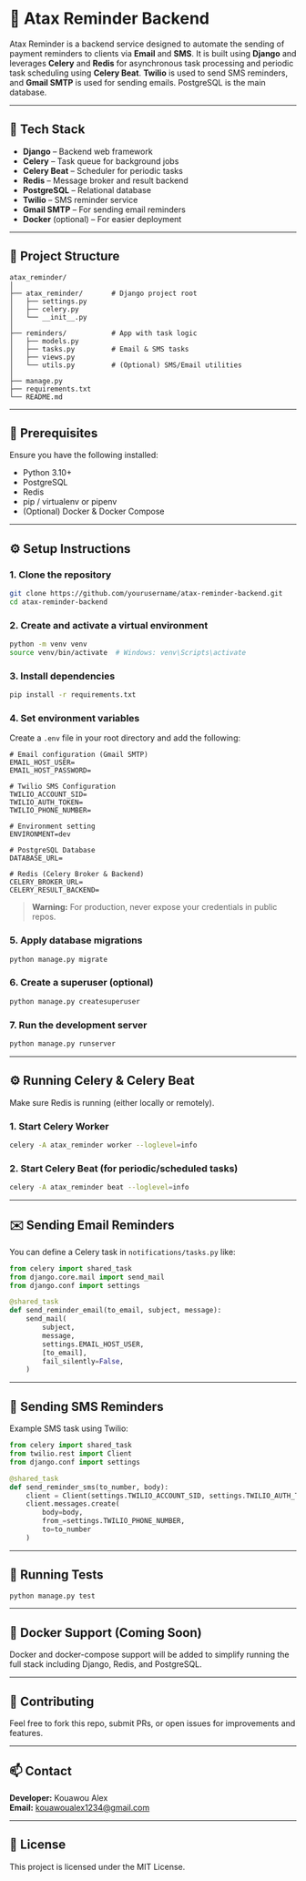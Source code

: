 
# 📧 Atax Reminder Backend

Atax Reminder is a backend service designed to automate the sending of payment reminders to clients via **Email** and **SMS**. It is built using **Django** and leverages **Celery** and **Redis** for asynchronous task processing and periodic task scheduling using **Celery Beat**. **Twilio** is used to send SMS reminders, and **Gmail SMTP** is used for sending emails. PostgreSQL is the main database.

---

## 🚀 Tech Stack

- **Django** – Backend web framework
- **Celery** – Task queue for background jobs
- **Celery Beat** – Scheduler for periodic tasks
- **Redis** – Message broker and result backend
- **PostgreSQL** – Relational database
- **Twilio** – SMS reminder service
- **Gmail SMTP** – For sending email reminders
- **Docker** (optional) – For easier deployment

---

## 📁 Project Structure

```
atax_reminder/
│
├── atax_reminder/       # Django project root
│   ├── settings.py
│   ├── celery.py
│   └── __init__.py
│
├── reminders/           # App with task logic
│   ├── models.py
│   ├── tasks.py         # Email & SMS tasks
│   ├── views.py
│   └── utils.py         # (Optional) SMS/Email utilities
│
├── manage.py
├── requirements.txt
└── README.md
```

---

## 🧰 Prerequisites

Ensure you have the following installed:

- Python 3.10+
- PostgreSQL
- Redis
- pip / virtualenv or pipenv
- (Optional) Docker & Docker Compose

---

## ⚙️ Setup Instructions

### 1. Clone the repository

```bash
git clone https://github.com/yourusername/atax-reminder-backend.git
cd atax-reminder-backend
```

### 2. Create and activate a virtual environment

```bash
python -m venv venv
source venv/bin/activate  # Windows: venv\Scripts\activate
```

### 3. Install dependencies

```bash
pip install -r requirements.txt
```

### 4. Set environment variables

Create a `.env` file in your root directory and add the following:

```env
# Email configuration (Gmail SMTP)
EMAIL_HOST_USER=
EMAIL_HOST_PASSWORD=

# Twilio SMS Configuration
TWILIO_ACCOUNT_SID=
TWILIO_AUTH_TOKEN=
TWILIO_PHONE_NUMBER=

# Environment setting
ENVIRONMENT=dev

# PostgreSQL Database
DATABASE_URL=

# Redis (Celery Broker & Backend)
CELERY_BROKER_URL=
CELERY_RESULT_BACKEND=
```

> **Warning:** For production, never expose your credentials in public repos.

### 5. Apply database migrations

```bash
python manage.py migrate
```

### 6. Create a superuser (optional)

```bash
python manage.py createsuperuser
```

### 7. Run the development server

```bash
python manage.py runserver
```

---

## ⚙️ Running Celery & Celery Beat

Make sure Redis is running (either locally or remotely).

### 1. Start Celery Worker

```bash
celery -A atax_reminder worker --loglevel=info
```

### 2. Start Celery Beat (for periodic/scheduled tasks)

```bash
celery -A atax_reminder beat --loglevel=info
```

---

## ✉️ Sending Email Reminders

You can define a Celery task in `notifications/tasks.py` like:

```python
from celery import shared_task
from django.core.mail import send_mail
from django.conf import settings

@shared_task
def send_reminder_email(to_email, subject, message):
    send_mail(
        subject,
        message,
        settings.EMAIL_HOST_USER,
        [to_email],
        fail_silently=False,
    )
```

---

## 📲 Sending SMS Reminders

Example SMS task using Twilio:

```python
from celery import shared_task
from twilio.rest import Client
from django.conf import settings

@shared_task
def send_reminder_sms(to_number, body):
    client = Client(settings.TWILIO_ACCOUNT_SID, settings.TWILIO_AUTH_TOKEN)
    client.messages.create(
        body=body,
        from_=settings.TWILIO_PHONE_NUMBER,
        to=to_number
    )
```

---

## 🧪 Running Tests

```bash
python manage.py test
```

---

## 🐳 Docker Support (Coming Soon)

Docker and docker-compose support will be added to simplify running the full stack including Django, Redis, and PostgreSQL.

---

## 🤝 Contributing

Feel free to fork this repo, submit PRs, or open issues for improvements and features.

---

## 📫 Contact

**Developer:** Kouawou Alex  
**Email:** kouawoualex1234@gmail.com  

---

## 📄 License

This project is licensed under the MIT License.
